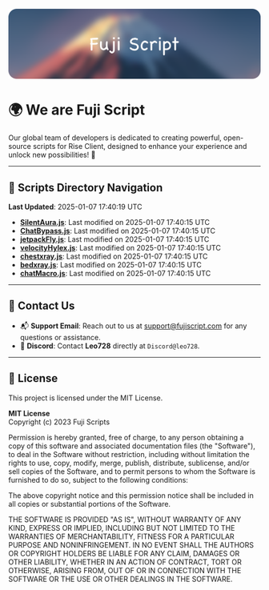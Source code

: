 ![Banner](.github/b.webp)

# 🌍 **We are Fuji Script**

Our global team of developers is dedicated to creating powerful, open-source scripts for Rise Client, designed to enhance your experience and unlock new possibilities! 🌟

---
<!-- SCRIPTS_NAVIGATION_START -->
## 📂 **Scripts Directory Navigation**

**Last Updated**: 2025-01-07 17:40:19 UTC

- **[SilentAura.js](scripts/SilentAura.js)**: Last modified on 2025-01-07 17:40:15 UTC
- **[ChatBypass.js](scripts/ChatBypass.js)**: Last modified on 2025-01-07 17:40:15 UTC
- **[jetpackFly.js](scripts/jetpackFly.js)**: Last modified on 2025-01-07 17:40:15 UTC
- **[velocityHylex.js](scripts/velocityHylex.js)**: Last modified on 2025-01-07 17:40:15 UTC
- **[chestxray.js](scripts/chestxray.js)**: Last modified on 2025-01-07 17:40:15 UTC
- **[bedxray.js](scripts/bedxray.js)**: Last modified on 2025-01-07 17:40:15 UTC
- **[chatMacro.js](scripts/chatMacro.js)**: Last modified on 2025-01-07 17:40:15 UTC

<!-- SCRIPTS_NAVIGATION_END -->

---

## 💬 **Contact Us**  
- 📬 **Support Email**: Reach out to us at [support@fujiscript.com](mailto:support@fujiscript.com) for any questions or assistance.  
- 💬 **Discord**: Contact **Leo728** directly at `Discord@leo728`.

---

## 📜 **License**

This project is licensed under the MIT License.  

**MIT License**  
Copyright (c) 2023 Fuji Scripts  

Permission is hereby granted, free of charge, to any person obtaining a copy of this software and associated documentation files (the "Software"), to deal in the Software without restriction, including without limitation the rights to use, copy, modify, merge, publish, distribute, sublicense, and/or sell copies of the Software, and to permit persons to whom the Software is furnished to do so, subject to the following conditions:  

The above copyright notice and this permission notice shall be included in all copies or substantial portions of the Software.  

THE SOFTWARE IS PROVIDED "AS IS", WITHOUT WARRANTY OF ANY KIND, EXPRESS OR IMPLIED, INCLUDING BUT NOT LIMITED TO THE WARRANTIES OF MERCHANTABILITY, FITNESS FOR A PARTICULAR PURPOSE AND NONINFRINGEMENT. IN NO EVENT SHALL THE AUTHORS OR COPYRIGHT HOLDERS BE LIABLE FOR ANY CLAIM, DAMAGES OR OTHER LIABILITY, WHETHER IN AN ACTION OF CONTRACT, TORT OR OTHERWISE, ARISING FROM, OUT OF OR IN CONNECTION WITH THE SOFTWARE OR THE USE OR OTHER DEALINGS IN THE SOFTWARE.  
